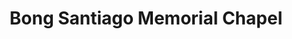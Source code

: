 ---
title: "Bong Santiago Memorial Chapel"
url: /cainta/bong-santiago-memorial-chapel/
shop: funeral directors
---